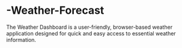 # -Weather-Forecast
The Weather Dashboard is a user-friendly, browser-based weather application designed for quick and easy access to essential weather information.
